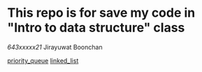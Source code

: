 # This repo is for save my code in **"Intro to data structure"** class

*643xxxxx21* Jirayuwat Boonchan 

[priority_queue](priority_queue/PQ.md)
[linked_list](linked_list/linked_list.md)
